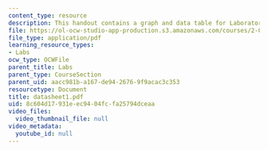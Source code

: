 ```yaml
---
content_type: resource
description: This handout contains a graph and data table for Laboratory Module 1.
file: https://ol-ocw-studio-app-production.s3.amazonaws.com/courses/2-002-mechanics-and-materials-ii-spring-2004/8c604d17931eec9404fcfa25794dceaa_datasheet1.pdf
file_type: application/pdf
learning_resource_types:
- Labs
ocw_type: OCWFile
parent_title: Labs
parent_type: CourseSection
parent_uid: aacc981b-a167-de94-2676-9f9acac3c353
resourcetype: Document
title: datasheet1.pdf
uid: 8c604d17-931e-ec94-04fc-fa25794dceaa
video_files:
  video_thumbnail_file: null
video_metadata:
  youtube_id: null
---
```

